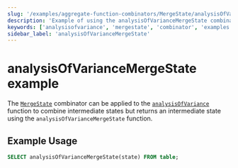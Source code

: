 ```yaml
---
slug: '/examples/aggregate-function-combinators/MergeState/analysisOfVarianceMergeState'
description: 'Example of using the analysisOfVarianceMergeState combinator'
keywords: ['analysisofvariance', 'mergestate', 'combinator', 'examples', 'analysisOfVarianceMergeState']
sidebar_label: 'analysisOfVarianceMergeState'
---
```


# analysisOfVarianceMergeState example

The [`MergeState`](/sql-reference/aggregate-functions/combinators#-mergestate) combinator can be applied to the [`analysisOfVariance`](/sql-reference/aggregate-functions/reference/analysis_of_variance) function to combine intermediate states but returns an intermediate state using the `analysisOfVarianceMergeState` function.

## Example Usage

```sql
SELECT analysisOfVarianceMergeState(state) FROM table;
``` 